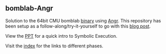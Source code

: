 ## bomblab-Angr

Solution to the 64bit CMU bomblab [binary](https://github.com/hexterisk/bomblab-Angr/blob/master/bomb64) using [Angr](https://github.com/angr). This repository has been setup as a follow-along/try-it-yourself to go with this [blog post](https://hexterisk.github.io/blog/posts/2020/01/09/symbolic-execution-and-angr/).

View the [PPT](https://github.com/hexterisk/bomblab-Angr/blob/master/Fuzzing%20and%20Symbolic%20Execution.pptx) for a quick intro to Symbolic Execution.

Visit the [index](http://hexterisk.github.io/bomblab-Angr/index.html) for the links to different phases.
